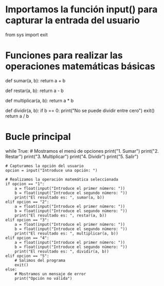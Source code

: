 # Importamos la función input() para capturar la entrada del usuario
from sys import exit

# Funciones para realizar las operaciones matemáticas básicas
def sumar(a, b):
    return a + b

def restar(a, b):
    return a - b

def multiplicar(a, b):
    return a * b

def dividir(a, b):
    if b == 0:
        print("No se puede dividir entre cero")
        exit()
    return a / b

# Bucle principal
while True:
    # Mostramos el menú de opciones
    print("1. Sumar")
    print("2. Restar")
    print("3. Multiplicar")
    print("4. Dividir")
    print("5. Salir")

    # Capturamos la opción del usuario
    opcion = input("Introduce una opción: ")

    # Realizamos la operación matemática seleccionada
    if opcion == "1":
        a = float(input("Introduce el primer número: "))
        b = float(input("Introduce el segundo número: "))
        print("El resultado es: ", sumar(a, b))
    elif opcion == "2":
        a = float(input("Introduce el primer número: "))
        b = float(input("Introduce el segundo número: "))
        print("El resultado es: ", restar(a, b))
    elif opcion == "3":
        a = float(input("Introduce el primer número: "))
        b = float(input("Introduce el segundo número: "))
        print("El resultado es: ", multiplicar(a, b))
    elif opcion == "4":
        a = float(input("Introduce el primer número: "))
        b = float(input("Introduce el segundo número: "))
        print("El resultado es: ", dividir(a, b))
    elif opcion == "5":
        # Salimos del programa
        exit()
    else:
        # Mostramos un mensaje de error
        print("Opción no válida")
